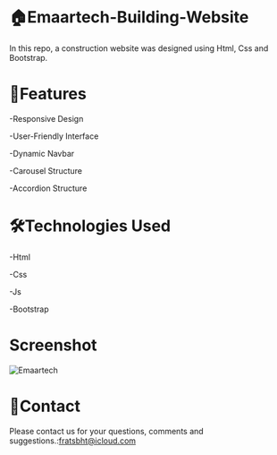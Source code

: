 # 🏠Emaartech-Building-Website

In this repo, a construction website was designed using Html, Css and Bootstrap.

# 🚀Features

-Responsive Design

-User-Friendly Interface

-Dynamic Navbar

-Carousel Structure

-Accordion Structure

# 🛠️Technologies Used

-Html

-Css

-Js

-Bootstrap

# Screenshot

![Emaartech](https://github.com/user-attachments/assets/5bd675f4-3643-4369-8538-40b36c840125)

# 📨Contact

Please contact us for your questions, comments and suggestions.:fratsbht@icloud.com


